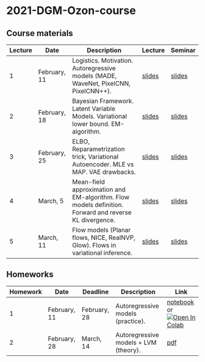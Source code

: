 # 2021-DGM-Ozon-course


## Course materials

| Lecture | Date | Description | Lecture | Seminar | 
|---------|------|-------------|--------|--------|
| 1 | February, 11 | Logistics. Motivation. Autoregressive models (MADE, WaveNet, PixelCNN, PixelCNN++). | [slides](lectures/lecture1/Isachenko2021DeepGenerativeModels1.pdf) | [slides](seminars/seminar1/seminar1.ipynb) | 
| 2 | February, 18 | Bayesian Framework. Latent Variable Models. Variational lower bound. EM-algorithm. | [slides](lectures/lecture2/Isachenko2021DeepGenerativeModels2.pdf) | [slides](seminars/seminar2/seminar2.ipynb) | 
| 3 | February, 25 | ELBO, Reparametrization trick, Variational Autoencoder. MLE vs MAP. VAE drawbacks. | [slides](lectures/lecture3/Isachenko2021DeepGenerativeModels3.pdf) | [slides](seminars/seminar3/seminar3.ipynb) | 
| 4 | March, 5 | Mean-field approximation and EM-algorithm. Flow models definition. Forward and reverse KL divergence. | [slides](lectures/lecture4/Isachenko2021DeepGenerativeModels4.pdf) | [slides](seminars/seminar4/seminar4.ipynb) | 
| 5 | March, 11 | Flow models (Planar flows, NICE, RealNVP, Glow). Flows in variational inference. | [slides](lectures/lecture5/Isachenko2021DeepGenerativeModels5.pdf) | [slides](seminars/seminar5/seminar5.ipynb) | 

## Homeworks 
| Homework | Date | Deadline | Description | Link |
|---------|------|-------------|--------|-------|
| 1 | February, 11 | February, 28 | Autoregressive models (practice). | [notebook](homeworks/homework1/hw1.ipynb) or [![Open In Colab](https://colab.research.google.com/assets/colab-badge.svg)](https://colab.research.google.com/github/r-isachenko/2021-DGM-Ozon-course/blob/main/homeworks/homework1/hw1.ipynb)|
| 2 | February, 28 | March, 14 | Autoregressive models + LVM (theory). | [pdf](homeworks/homework2/hw2.pdf) |
